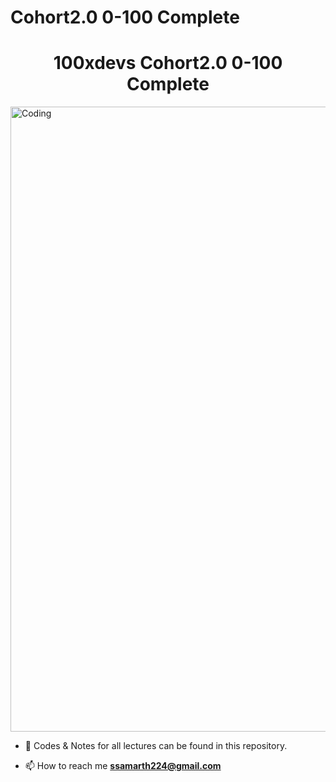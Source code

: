 # Cohort2.0  0-100 Complete
<h1 align="center">100xdevs Cohort2.0  0-100 Complete</h1>

<img aling="center" alt="Coding" width="1000" src="https://appx-wsb-gcp.akamai.net.in/teachcode/admin/COURSE/cover/1699610005757WhatsApp-Image-2023-11-10-at-3.16.18-PM.jpeg">


- 🌱 Codes & Notes for all lectures can be found in this repository.

- 📫 How to reach me **ssamarth224@gmail.com**
